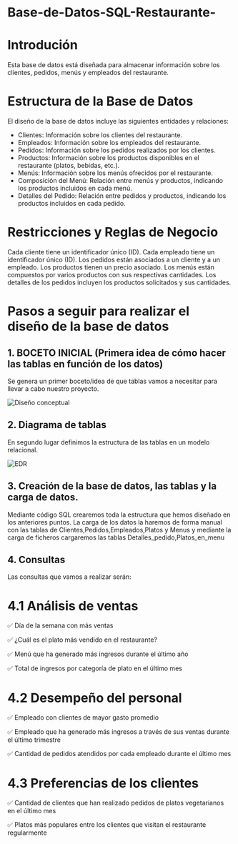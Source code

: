 # Base-de-Datos-SQL-Restaurante-

# Introdución
Esta base de datos está diseñada para almacenar información sobre los clientes, pedidos, menús y empleados del restaurante.


# Estructura de la Base de Datos
El diseño de la base de datos incluye las siguientes entidades y relaciones:

- Clientes: Información sobre los clientes del restaurante.
- Empleados: Información sobre los empleados del restaurante.
- Pedidos: Información sobre los pedidos realizados por los clientes.
- Productos: Información sobre los productos disponibles en el restaurante (platos, bebidas, etc.).
- Menús: Información sobre los menús ofrecidos por el restaurante.
- Composición del Menú: Relación entre menús y productos, indicando los productos incluidos en cada menú.
- Detalles del Pedido: Relación entre pedidos y productos, indicando los productos incluidos en cada pedido.


# Restricciones y Reglas de Negocio

Cada cliente tiene un identificador único (ID).
Cada empleado tiene un identificador único (ID).
Los pedidos están asociados a un cliente y a un empleado.
Los productos tienen un precio asociado.
Los menús están compuestos por varios productos con sus respectivas cantidades.
Los detalles de los pedidos incluyen los productos solicitados y sus cantidades.



# Pasos a seguir para realizar el diseño de la base de datos

## 1. BOCETO INICIAL (Primera idea de cómo hacer las tablas en función de los datos)

Se genera un primer boceto/idea de que tablas vamos a necesitar para llevar a cabo nuestro proyecto.

![Diseño conceptual](https://github.com/datacanovas/Base-de-Datos-SQL-Restaurante-/assets/157279064/2ee03066-9514-4c74-aaca-b61e70edb584)

## 2. Diagrama de tablas

En segundo lugar definimos la estructura de las tablas en un modelo relacional.

![EDR](https://github.com/datacanovas/Base-de-Datos-SQL-Restaurante-/assets/157279064/d440fa02-2967-4961-b844-f5d440398147)

## 3. Creación de la base de datos, las tablas y la carga de datos.

Mediante código SQL crearemos toda la estructura que hemos diseñado en los anteriores puntos. La carga de los datos la haremos de forma manual con las tablas de Clientes,Pedidos,Empleados,Platos y Menus  y mediante la carga de ficheros cargaremos las tablas Detalles_pedido,Platos_en_menu

## 4. Consultas 

Las consultas que vamos a realizar serán:

# 4.1 Análisis de ventas

✅ Día de la semana con más ventas

✅ ¿Cuál es el plato más vendido en el restaurante?

✅ Menú que ha generado más ingresos durante el último año
 
✅ Total de ingresos por categoría de plato en el último mes

# 4.2 Desempeño del personal

✅ Empleado con clientes de mayor gasto promedio

✅ Empleado que ha generado más ingresos a través de sus ventas durante el último trimestre

✅ Cantidad de pedidos atendidos por cada empleado durante el último mes

# 4.3 Preferencias de los clientes

✅ Cantidad de clientes que han realizado pedidos de platos vegetarianos en el último mes

✅ Platos más populares entre los clientes que visitan el restaurante regularmente




